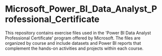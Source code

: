 # Microsoft_Power_BI_Data_Analyst_Professional_Certificate
This repository contains exercise files used in the 'Power BI Data Analyst Professional Certificate' program offered by Microsoft. The files are organized by course and include datasets and Power BI reports that complement the hands-on activities and projects within each course.
